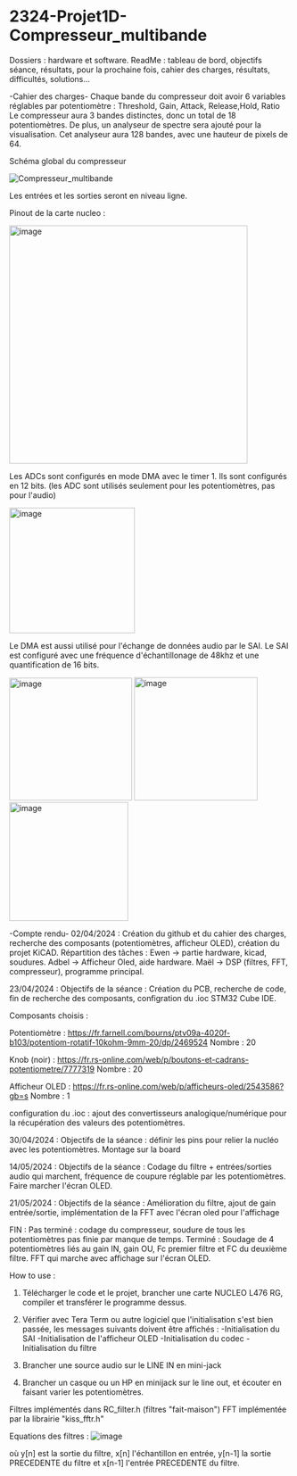 # 2324-Projet1D-Compresseur_multibande
Dossiers : hardware et software. ReadMe : tableau de bord, objectifs séance, résultats, pour la prochaine fois, cahier des charges, résultats, difficultés, solutions...

-Cahier des charges-
Chaque bande du compresseur doit avoir 6 variables réglables par potentiomètre : Threshold, Gain, Attack, Release,Hold, Ratio
Le compresseur aura 3 bandes distinctes, donc un total de 18 potentiomètres.
De plus, un analyseur de spectre sera ajouté pour la visualisation.
Cet analyseur aura 128 bandes, avec une hauteur de pixels de 64.

Schéma global du compresseur

![Compresseur_multibande](https://github.com/Divertisseur/2324-Projet1D-Compresseur_multibande_Boutiche_Korchef_Diler/assets/96353461/97ba6d8a-4e32-46b3-9192-fc1ab5a3069d)

Les entrées et les sorties seront en niveau ligne.

Pinout de la carte nucleo : 

<img width="427" alt="image" src="https://github.com/Divertisseur/2324-Projet1D-Compresseur_multibande_Boutiche_Korchef_Diler/assets/96353461/1265ffaf-6c7a-4a66-9dc1-9a29857b378e">

Les ADCs sont configurés en mode DMA avec le timer 1. Ils sont configurés en 12 bits. (les ADC sont utilisés seulement pour les potentiomètres, pas pour l'audio)

<img width="225" alt="image" src="https://github.com/Divertisseur/2324-Projet1D-Compresseur_multibande_Boutiche_Korchef_Diler/assets/96353461/066c3e86-9809-43ee-afc9-6a95738f188d">

Le DMA est aussi utilisé pour l'échange de données audio par le SAI. Le SAI est configuré avec une fréquence d'échantillonage de 48khz et une quantification de 16 bits.

<img width="220" alt="image" src="https://github.com/Divertisseur/2324-Projet1D-Compresseur_multibande_Boutiche_Korchef_Diler/assets/96353461/83315647-d8bf-4bf0-8be7-eeff2a401857">

<img width="221" alt="image" src="https://github.com/Divertisseur/2324-Projet1D-Compresseur_multibande_Boutiche_Korchef_Diler/assets/96353461/91caa9d7-0a57-4b1a-84a3-577283df656e">

<img width="213" alt="image" src="https://github.com/Divertisseur/2324-Projet1D-Compresseur_multibande_Boutiche_Korchef_Diler/assets/96353461/e86a3d23-f86f-46e2-a0eb-4dd5c5a85f3d">




-Compte rendu-
02/04/2024 :
Création du github et du cahier des charges, recherche des composants (potentiomètres, afficheur OLED), création du projet KiCAD.
Répartition des tâches : 
Ewen -> partie hardware,  kicad, soudures.
Adbel -> Afficheur Oled, aide hardware.
Maël -> DSP (filtres, FFT, compresseur), programme principal.

23/04/2024 :
Objectifs de la séance : Création du PCB, recherche de code, fin de recherche des composants, configration du .ioc STM32 Cube IDE.

Composants choisis : 

Potentiomètre : https://fr.farnell.com/bourns/ptv09a-4020f-b103/potentiom-rotatif-10kohm-9mm-20/dp/2469524
Nombre : 20

Knob (noir) : https://fr.rs-online.com/web/p/boutons-et-cadrans-potentiometre/7777319
Nombre : 20

Afficheur OLED : https://fr.rs-online.com/web/p/afficheurs-oled/2543586?gb=s
Nombre : 1

configuration du .ioc : ajout des convertisseurs analogique/numérique pour la récupération des valeurs des potentiomètres.

30/04/2024 : 
Objectifs de la séance : définir les pins pour relier la nucléo avec les potentiomètres. Montage sur la board

14/05/2024 :
Objectifs de la séance : Codage du filtre + entrées/sorties audio qui marchent, fréquence de coupure réglable par les potentiomètres. Faire marcher l'écran OLED.

21/05/2024 : 
Objectifs de la séance : Amélioration du filtre, ajout de gain entrée/sortie, implémentation de la FFT avec l'écran oled pour l'affichage


FIN : 
Pas terminé : codage du compresseur, soudure de tous les potentiomètres pas finie par manque de temps.
Terminé : Soudage de 4 potentiomètres liés au gain IN, gain OU, Fc premier filtre et FC du deuxième filtre.
FFT qui marche avec affichage sur l'écran OLED.

How to use : 
1) Télécharger le code et le projet, brancher une carte NUCLEO L476 RG, compiler et transférer le programme dessus.
2) Vérifier avec Tera Term ou autre logiciel que l'initialisation s'est bien passée, les messages suivants doivent être affichés :
   -Initialisation du SAI
   -Initialisation de l'afficheur OLED
   -Initialisation du codec
   -Initialisation du filtre
3) Brancher une source audio sur le LINE IN en mini-jack

4) Brancher un casque ou un HP en minijack sur le line out, et écouter en faisant varier les potentiomètres.

Filtres implémentés dans RC_filter.h (filtres "fait-maison")
FFT implémentée par la librairie "kiss_fftr.h"

Equations des filtres : 
![image](https://github.com/Divertisseur/2324-Projet1D-Compresseur_multibande_Boutiche_Korchef_Diler/assets/96353461/1401828b-4d7c-481d-b62c-21ff5f9fb334)

où y[n] est la sortie du filtre, x[n] l'échantillon en entrée, y[n-1] la sortie PRECEDENTE du filtre et x[n-1] l'entrée PRECEDENTE du filtre.
   
